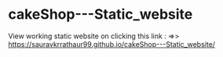 # cakeShop---Static_website


View working static website on clicking this link : =>>   https://sauravkrrathaur99.github.io/cakeShop---Static_website/
